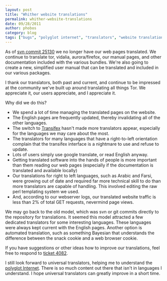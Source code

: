 ```yaml
---
layout: post
title: "Whither website translations"
permalink: whither-website-translations
date: 09/28/2011
author: phobos
category: blog
tags: ["bugs", "polyglot internet", "translators", "website translations"]
---
```


As of [svn commit 25130](https://lists.torproject.org/pipermail/tor-commits/2011-September/035605.html) we no longer have our web pages translated. We continue to translate tor, vidalia, aurora/firefox, our manual pages, and other documentation included with the various bundles. We're also going to create a new, simplified user manual that can be translated and included in our various packages.

I thank our translators, both past and current, and continue to be impressed at the community we've built up around translating all things Tor. We appreciate it, our users appreciate, and I appreciate it.

Why did we do this?

- We spend a lot of time managing the translated pages on the website.
- The English pages are frequently updated, thereby invalidating all of the other languages.
- The switch to [Transifex](https://www.transifex.net/start/) hasn't made more translators appear, especially for the languages we may care about the most.
- The translators for many languages that have a right-to-left orientation complain that the transifex interface is a nightmare to use and refuse to update.
- Lots of users simply use google translate, or read English anyway.
- Getting translated software into the hands of people is more important than them reading our web pages (especially if the documentation is translated and available locally)
- Our translations for right to left languages, such as Arabic and Farsi, were growing out of date and required far more technical skill to do than more translators are capable of handling. This involved editing the raw perl templating system we used.
- And, according to our webserver logs, our translated website traffic is less than 2% of total GET requests, nevermind page views.

We may go back to the old model, which was svn or git commits directly to the repository for translations. It seemed this model attracted a few dedicated translators for some interesting languages. These languages were always kept current with the English pages. Another option is automated translation, such as something Bayesian that understands the difference between the snack cookie and a web browser cookie.

If you have suggestions or other ideas how to improve our translations, feel free to respond to [ticket 4082](https://trac.torproject.org/projects/tor/ticket/4082).

I still look forward to universal translators, helping me to understand the [polyglot Internet](http://www.ethanzuckerman.com/blog/the-polyglot-internet/). There is so much content out there that isn't in languages I understand. I hope universal translators can greatly improve in a short time.

